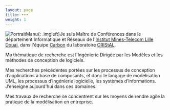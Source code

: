 ```yaml
---
layout: page
title: ••• 
weight: 1
---
```



![PortraitManu]({{site.url}}/img/manu.png){: .imgleft}Je suis Maître de Conférences dans le département Informatique et Réseaux de l'[Institut Mines-Telecom Lille Douai](http://www.imt-lille-douai.fr), dans l'équipe [Carbon](http://www.cristal.univ-lille.fr/carbon/) du laboratoire [CRIStAL](http://cristal.univ-lille.fr).

Ma thématique de recherche est l'Ingénierie Dirigée par les Modèles et les méthodes de conception de logiciels.

Mes recherches précédentes portées sur les processus de conception d’applications à base de composants, et donc le langage de modélisation UML, les processus d’ingénierie logicielle, les systèmes d’informations. J’enseigne aujourd'hui dans ces domaines.

Mes travaux de recherche se concentrent sur les moyens de rendre agile la pratique de la modélisation en entreprise.


